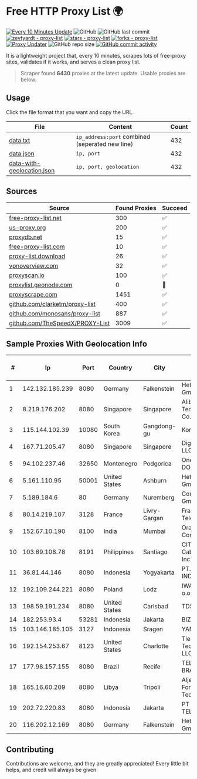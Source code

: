 
# Free HTTP Proxy List 🌍

[![Every 10 Minutes Update](https://github.com/mertguvencli/http-proxy-list/actions/workflows/main.yml/badge.svg?branch=main)](https://github.com/mertguvencli/http-proxy-list/actions/workflows/main.yml)
![GitHub](https://img.shields.io/github/license/mertguvencli/http-proxy-list)
![GitHub last commit](https://img.shields.io/github/last-commit/mertguvencli/http-proxy-list)
[![zevtyardt - proxy-list](https://img.shields.io/static/v1?label=zevtyardt&message=proxy-list&color=blue&logo=github)](https://github.com/zevtyardt/proxy-list "Go to GitHub repo")
[![stars - proxy-list](https://img.shields.io/github/stars/zevtyardt/proxy-list?style=social)](https://github.com/zevtyardt/proxy-list)
[![forks - proxy-list](https://img.shields.io/github/forks/zevtyardt/proxy-list?style=social)](https://github.com/zevtyardt/proxy-list)
[![Proxy Updater](https://github.com/zevtyardt/proxy-list/workflows/Proxy%20Updater/badge.svg)](https://github.com/zevtyardt/proxy-list/actions?query=workflow:"Proxy+Updater")
![GitHub repo size](https://img.shields.io/github/repo-size/zevtyardt/proxy-list)
[![GitHub commit activity](https://img.shields.io/github/commit-activity/m/zevtyardt/proxy-list?logo=commits)](https://github.com/zevtyardt/proxy-list/commits/main)

It is a lightweight project that, every 10 minutes, scrapes lots of free-proxy sites, validates if it works, and serves a clean proxy list.

> Scraper found **6430** proxies at the latest update. Usable proxies are below.

## Usage

Click the file format that you want and copy the URL.

|File|Content|Count|
|----|-------|-----|
|[data.txt](https://raw.githubusercontent.com/mertguvencli/http-proxy-list/main/proxy-list/data.txt)|`ip_address:port` combined (seperated new line)|432|
|[data.json](https://raw.githubusercontent.com/mertguvencli/http-proxy-list/main/proxy-list/data.json)|`ip, port`|432|
|[data-with-geolocation.json](https://raw.githubusercontent.com/mertguvencli/http-proxy-list/main/proxy-list/data-with-geolocation.json)|`ip, port, geolocation`|432|

## Sources

|Source|Found Proxies|Succeed|
|------|-------------|-------|
|[free-proxy-list.net](https://free-proxy-list.net)|300|✅|
|[us-proxy.org](https://www.us-proxy.org)|200|✅|
|[proxydb.net](http://proxydb.net)|15|✅|
|[free-proxy-list.com](https://free-proxy-list.com/?page=&port=&type%5B%5D=http&type%5B%5D=https&up_time=0&search=Search)|10|✅|
|[proxy-list.download](https://www.proxy-list.download/HTTP)|26|✅|
|[vpnoverview.com](https://vpnoverview.com/privacy/anonymous-browsing/free-proxy-servers)|32|✅|
|[proxyscan.io](https://www.proxyscan.io)|100|✅|
|[proxylist.geonode.com](https://proxylist.geonode.com/api/proxy-list?limit=300&page=1&sort_by=lastChecked&sort_type=desc&protocols=http,https)|0|🚫|
|[proxyscrape.com](https://api.proxyscrape.com/v2/?request=displayproxies&protocol=http&timeout=10000&country=all&ssl=all&anonymity=all)|1451|✅|
|[github.com/clarketm/proxy-list](https://raw.githubusercontent.com/clarketm/proxy-list/master/proxy-list-raw.txt)|400|✅|
|[github.com/monosans/proxy-list](https://raw.githubusercontent.com/monosans/proxy-list/main/proxies/http.txt)|887|✅|
|[github.com/TheSpeedX/PROXY-List](https://raw.githubusercontent.com/TheSpeedX/PROXY-List/master/http.txt)|3009|✅|


## Sample Proxies With Geolocation Info

|#|Ip|Port|Country|City|Internet Service Provider|
|-|--|----|-------|----|-------------------------|
|1|142.132.185.239|8080|Germany|Falkenstein|Hetzner Online GmbH|
|2|8.219.176.202|8080|Singapore|Singapore|Alibaba (US) Technology Co., Ltd.|
|3|115.144.102.39|10080|South Korea|Gangdong-gu|Korea Telecom|
|4|167.71.205.47|8080|Singapore|Singapore|DigitalOcean, LLC|
|5|94.102.237.46|32650|Montenegro|Podgorica|One Crna Gora DOO|
|6|5.161.110.95|50001|United States|Ashburn|Hetzner Online GmbH|
|7|5.189.184.6|80|Germany|Nuremberg|Contabo GmbH|
|8|80.14.219.107|3128|France|Livry-Gargan|France Telecom|
|9|152.67.10.190|8100|India|Mumbai|Oracle Corporation|
|10|103.69.108.78|8191|Philippines|Santiago|CITI Cableworld Inc.|
|11|36.81.44.146|8080|Indonesia|Yogyakarta|PT. TELKOM INDONESIA|
|12|192.109.244.221|8080|Poland|Lodz|IWACOM Sp. z o.o.|
|13|198.59.191.234|8080|United States|Carlsbad|TDS TELECOM|
|14|182.253.93.4|53281|Indonesia|Jakarta|BIZNET|
|15|103.146.185.105|3127|Indonesia|Sragen|YAMNET|
|16|192.154.253.67|8123|United States|Charlotte|Tier.Net Technologies LLC|
|17|177.98.157.155|8080|Brazil|Recife|TELEFÔNICA BRASIL S.A|
|18|165.16.60.209|8080|Libya|Tripoli|Aljeel Aljadeed For Technology|
|19|202.72.220.83|8080|Indonesia|Jakarta|PT ARTHA TELEKOMINDO|
|20|116.202.12.169|8080|Germany|Falkenstein|Hetzner Online GmbH|



## Contributing

Contributions are welcome, and they are greatly appreciated! Every
little bit helps, and credit will always be given.


